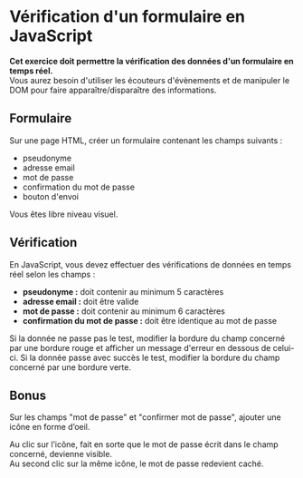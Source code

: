 # Vérification d'un formulaire en JavaScript

**Cet exercice doit permettre la vérification des données d'un formulaire en temps réel.**  
Vous aurez besoin d'utiliser les écouteurs d'évènements et de manipuler le DOM pour faire apparaître/disparaître des informations.

## Formulaire
Sur une page HTML, créer un formulaire contenant les champs suivants :
* pseudonyme
* adresse email
* mot de passe
* confirmation du mot de passe
* bouton d'envoi

Vous êtes libre niveau visuel.

## Vérification
En JavaScript, vous devez effectuer des vérifications de données en temps réel selon les champs :
* **pseudonyme :** doit contenir au minimum 5 caractères
* **adresse email :** doit être valide
* **mot de passe :** doit contenir au minimum 6 caractères 
* **confirmation du mot de passe :** doit être identique au mot de passe

Si la donnée ne passe pas le test, modifier la bordure du champ concerné par une bordure rouge et afficher un message d'erreur en dessous de celui-ci.
Si la donnée passe avec succès le test, modifier la bordure du champ concerné par une bordure verte.

## Bonus
Sur les champs "mot de passe" et "confirmer mot de passe", ajouter une icône en forme d’oeil.

Au clic sur l’icône, fait en sorte que le mot de passe écrit dans le champ concerné, devienne visible.  
Au second clic sur la même icône, le mot de passe redevient caché.
